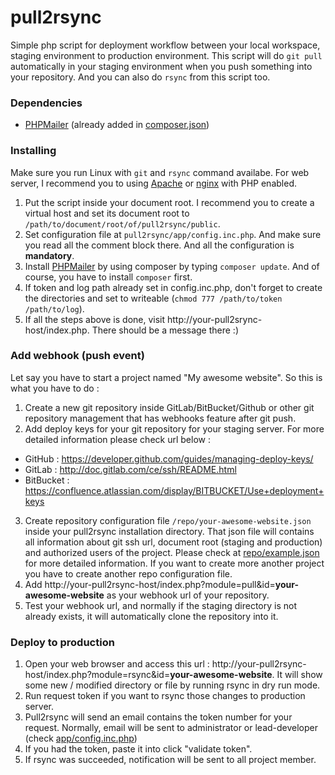 # pull2rsync
Simple php script for deployment workflow between your local workspace, staging environment to production environment. This script will do  `git pull` automatically in your staging environment when you push something into your repository. And you can also do `rsync` from this script too.

### Dependencies
 - [PHPMailer](https://github.com/PHPMailer/PHPMailer) (already added in [composer.json](composer.json))

### Installing
Make sure you run Linux with `git` and `rsync` command availabe. For web server, I recommend you to using [Apache](http://apache.org/) or [nginx](http://nginx.org) with PHP enabled.

 1. Put the script inside your document root. I recommend you to create a virtual host and set its document root to `/path/to/document/root/of/pull2rsync/public`.
 2. Set configuration file at `pull2rsync/app/config.inc.php`. And make sure you read all the comment block there. And all the configuration is **mandatory**.
 3. Install [PHPMailer](https://github.com/PHPMailer/PHPMailer) by using composer by typing `composer update`. And of course, you have to install `composer` first.
 4. If token and log path already set in config.inc.php, don't forget to create the directories and set to writeable (`chmod 777 /path/to/token /path/to/log`).
 5. If all the steps above is done, visit http://your-pull2srync-host/index.php. There should be a message there :)

### Add webhook (push event)
Let say you have to start a project named "My awesome website". So this is what you have to do :

 1. Create a new git repository inside GitLab/BitBucket/Github or other git repository management that has webhooks feature after git push.
 2. Add deploy keys for your git repository for your staging server. For more detailed information please check url below :
 - GitHub : https://developer.github.com/guides/managing-deploy-keys/
 - GitLab : http://doc.gitlab.com/ce/ssh/README.html
 - BitBucket : https://confluence.atlassian.com/display/BITBUCKET/Use+deployment+keys
 3. Create repository configuration file  `/repo/your-awesome-website.json` inside your pull2rsync installation directory. That json file will contains all information about git ssh url, document root (staging and production) and authorized users of the project. Please check at [repo/example.json](repo/example.json) for more detailed information. If you want to create more another project you have to create another repo configuration file.
 4. Add http://your-pull2rsync-host/index.php?module=pull&id=**your-awesome-website** as your webhook url of your repository.
 5. Test your webhook url, and normally if the staging directory is not already exists, it will automatically clone the repository into it.

### Deploy to production
1. Open your web browser and access this url : http://your-pull2rsync-host/index.php?module=rsync&id=**your-awesome-website**. It will show some new / modified directory or file by running rsync in dry run mode.
2. Run request token if you want to rsync those changes to production server.
3. Pull2rsync will send an email contains the token number for your request. Normally, email will be sent to administrator or lead-developer (check [app/config.inc.php](app/config.inc.php))
4. If you had the token, paste it into click "validate token".
5. If rsync was succeeded, notification will be sent to all project member. 

